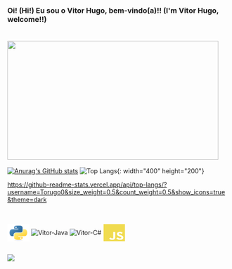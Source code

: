 ### Oi! (Hi!) Eu sou o Vitor Hugo, bem-vindo(a)!! (I'm Vitor Hugo, welcome!!)
#
<img src="https://media.giphy.com/media/v1.Y2lkPTc5MGI3NjExb2Qwbmt5ZHR5OWxncXV5MTI5eXlob3pjMjBveDNmYThvdXY0b3czOCZlcD12MV9pbnRlcm5hbF9naWZfYnlfaWQmY3Q9Zw/A5ffIYwJoEpVcMOYiO/giphy.gif" width="480" height="270" frameBorder="0" class="giphy-embed" allowFullScreen>

[![Anurag's GitHub stats](https://github-readme-stats.vercel.app/api?username=Torugo0&show_icons=true&theme=dark)](https://github.com/anuraghazra/github-readme-stats)
![Top Langs](https://github-readme-stats.vercel.app/api/top-langs/?username=Torugo0&size_weight=0.5&count_weight=0.5&show_icons=true&theme=dark&width=20&height=100){: width="400" height="200"}

https://github-readme-stats.vercel.app/api/top-langs/?username=Torugo0&size_weight=0.5&count_weight=0.5&show_icons=true&theme=dark



  ##
  
  <div style="display: inline_block"><br>
    <img align="center" alt="Vitor-Python" height="40" width="50" src="https://raw.githubusercontent.com/devicons/devicon/master/icons/python/python-original.svg">
    <img align="center" alt="Vitor-Java" height="40" width="50" src="https://cdn.jsdelivr.net/gh/devicons/devicon@latest/icons/java/java-original.svg" />
    <img align="center" alt="Vitor-C#" height="40" width="50" src="https://cdn.jsdelivr.net/gh/devicons/devicon@latest/icons/csharp/csharp-original.svg" />
    <img align="center" alt="Vitor-Js" height="40" width="50" src="https://raw.githubusercontent.com/devicons/devicon/master/icons/javascript/javascript-plain.svg">
  </div>

  ##

 <div> 
    <a href="(https://www.linkedin.com/in/vitorhgr/)" target="_blank"><img src="https://img.shields.io/badge/-LinkedIn-%230077B5?style=for-the-badge&logo=linkedin&logoColor=white" target="_blank"></a> 
 </div>
 
 
